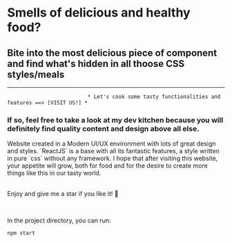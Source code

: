 # Smells of delicious and healthy food? <br/>
## Bite into the most delicious piece of component and find what's hidden in all thoose CSS styles/meals
<hr />

                              * Let's cook some tasty functionalities and features ==> [VISIT US!] *

### If so, feel free to take a look at my dev kitchen because you will definitely find quality content and design above all else.

<p> Website created in a Modern UI/UX environment with lots of great design and styles. `ReactJS` is a base with all its fantastic features, a style written in pure `css` without any framework. I hope that after visiting this website, your appetite will grow, both for food and for the desire to create more things like this in our tasty world. <p>

<br /> <food>  Enjoy and give me a star if you like it! 🌟 </food>

<br />

In the project directory, you can run:

```javascript
npm start
```


